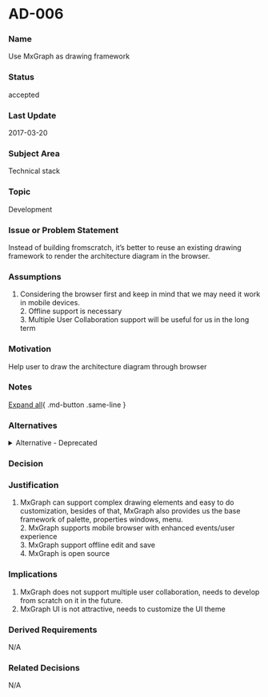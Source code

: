 

# AD-006


### Name

Use MxGraph as drawing framework


### Status

accepted


### Last Update

2017-03-20


### Subject Area

Technical stack


### Topic

Development


### Issue or Problem Statement

Instead of building fromscratch, it’s better to reuse an existing drawing framework to render the architecture diagram in the browser.<br>


### Assumptions

1. Considering the browser first and keep in mind that we may need it work in mobile devices.<br>2. Offline support is necessary<br>3. Multiple User Collaboration support will be useful for us in the long term


### Motivation

Help user to draw the architecture diagram through browser


### Notes



[Expand all](#){ .md-button .same-line }


### Alternatives


    

<details markdown=1>
<summary markdown="span">Alternative - Deprecated</summary>

<table>
    <caption></caption>
    <thead>
        <tr>
            <th></th>
            <th></th>
        </tr>
    </thead>
    <tr>
        <td> <strong>Name</strong> </td>
        <td>Alternative - Deprecated</td>
    </tr>
    <tr>
        <td> <strong>Description</strong> </td>
        <td>We did a comprehensive comparison between different browser drawing library from different perspectives, and summary 3 alternatives: Rappid, JointJS, MxGraph.</td>
    </tr>
    <tr>
        <td> <strong>Best Applied</strong> </td>
        <td></td>
    </tr>
    <tr>
        <td> <strong>Contraindications</strong> </td>
        <td></td>
    </tr>
</table>


</details>


    



### Decision




### Justification

1. MxGraph can support complex drawing elements and easy to do customization, besides of that, MxGraph also provides us the base framework of palette, properties windows, menu.<br>2. MxGraph supports mobile browser with enhanced events/user experience<br>3. MxGraph support offline edit and save<br>4. MxGraph is open source


### Implications

1. MxGraph does not support multiple user collaboration, needs to develop from scratch on it in the future.
2. MxGraph UI is not attractive, needs to customize the UI theme


### Derived Requirements

N/A


### Related Decisions

N/A
